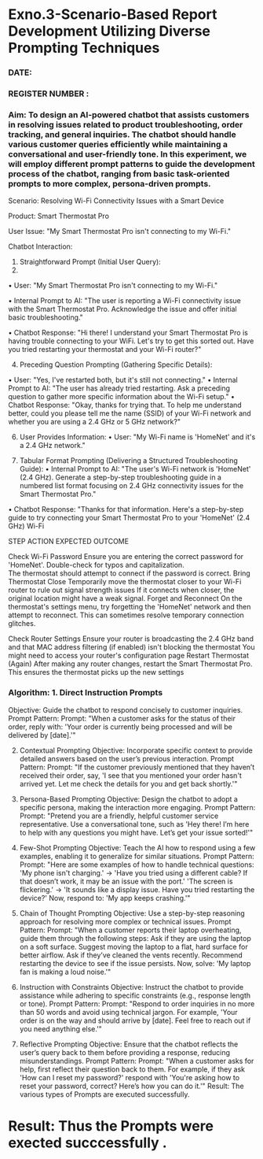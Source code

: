 # Exno.3-Scenario-Based Report Development Utilizing Diverse Prompting Techniques
### DATE:                                                                            
### REGISTER NUMBER : 
### Aim: To design an AI-powered chatbot that assists customers in resolving issues related to product troubleshooting, order tracking, and general inquiries. The chatbot should handle various customer queries efficiently while maintaining a conversational and user-friendly tone. In this experiment, we will employ different prompt patterns to guide the development process of the chatbot, ranging from basic task-oriented prompts to more complex, persona-driven prompts.

Scenario: Resolving Wi-Fi Connectivity Issues with a Smart Device 

Product: Smart Thermostat Pro 

User Issue: "My Smart Thermostat Pro isn't connecting to my Wi-Fi." 

Chatbot Interaction: 

1.	Straightforward Prompt (Initial User Query):
2.	
•	User: "My Smart Thermostat Pro isn't connecting to my Wi-Fi."

•	Internal Prompt to AI: "The user is reporting a Wi-Fi connectivity issue with the Smart Thermostat Pro. Acknowledge the issue and offer initial basic troubleshooting." 

•	Chatbot Response: 
"Hi there! I understand your Smart Thermostat Pro is having trouble connecting to your WiFi. Let's try to get this sorted out. Have you tried restarting your thermostat and your Wi-Fi router?" 

4.	Preceding Question Prompting (Gathering Specific Details):
   
•	User: "Yes, I've restarted both, but it's still not connecting." 
•	Internal Prompt to AI: "The user has already tried restarting. Ask a preceding question to gather more specific information about the Wi-Fi setup." 
•	Chatbot Response: 
"Okay, thanks for trying that. To help me understand better, could you please tell me the name (SSID) of your Wi-Fi network and whether you are using a 2.4 GHz or 5 GHz network?" 

6.	User Provides Information: 
•	User: "My Wi-Fi name is 'HomeNet' and it's a 2.4 GHz network."

7.	Tabular Format Prompting (Delivering a Structured Troubleshooting Guide): 
•	Internal Prompt to AI: "The user's Wi-Fi network is 'HomeNet' (2.4 GHz).
 Generate a step-by-step troubleshooting guide in a numbered list format focusing on 2.4 GHz connectivity issues for the Smart Thermostat Pro." 
 
•	Chatbot Response: "Thanks for that information. Here's a step-by-step guide to try connecting your Smart Thermostat Pro to your 'HomeNet' (2.4 GHz) Wi-Fi 
 
STEP 	ACTION 	EXPECTED OUTCOME 

Check Wi-Fi Password 	Ensure you are entering the correct password for 'HomeNet'. 
Double-check for typos and capitalization. 	
The thermostat should attempt to connect if the password is correct. 
Bring Thermostat Close 	Temporarily move the thermostat closer to your Wi-Fi router to rule out signal strength issues 	 If it connects when closer, the original location might have a weak signal. 
Forget and Reconnect 	On the thermostat's settings menu, try forgetting the 'HomeNet' network and then attempt to reconnect. 	This can sometimes resolve temporary 	connection glitches.  
 
Check Router Settings 	 Ensure your router is broadcasting the 2.4 GHz band and that MAC address filtering (if enabled) isn't blocking the thermostat 	 You might need to access your router's configuration page 
Restart Thermostat (Again) 	After making any router changes, restart the Smart Thermostat Pro. 	This ensures the thermostat picks up the new settings 


### Algorithm:  1. Direct Instruction Prompts
Objective: Guide the chatbot to respond concisely to customer inquiries.
Prompt Pattern:
Prompt: "When a customer asks for the status of their order, reply with: 'Your order is currently being processed and will be delivered by [date].'"

2. Contextual Prompting
Objective: Incorporate specific context to provide detailed answers based on the user’s previous interaction.
Prompt Pattern:
Prompt: "If the customer previously mentioned that they haven’t received their order, say, 'I see that you mentioned your order hasn't arrived yet. Let me check the details for you and get back shortly.'"

4. Persona-Based Prompting
Objective: Design the chatbot to adopt a specific persona, making the interaction more engaging.
Prompt Pattern:
Prompt: "Pretend you are a friendly, helpful customer service representative. Use a conversational tone, such as 'Hey there! I’m here to help with any questions you might have. Let’s get your issue sorted!'"

6. Few-Shot Prompting
Objective: Teach the AI how to respond using a few examples, enabling it to generalize for similar situations.
Prompt Pattern:
Prompt: "Here are some examples of how to handle technical questions:
'My phone isn't charging.' → 'Have you tried using a different cable? If that doesn’t work, it may be an issue with the port.'
'The screen is flickering.' → 'It sounds like a display issue. Have you tried restarting the device?'
Now, respond to: 'My app keeps crashing.'"

8. Chain of Thought Prompting
Objective: Use a step-by-step reasoning approach for resolving more complex or technical issues.
Prompt Pattern:
Prompt: "When a customer reports their laptop overheating, guide them through the following steps:
Ask if they are using the laptop on a soft surface.
Suggest moving the laptop to a flat, hard surface for better airflow.
Ask if they’ve cleaned the vents recently.
Recommend restarting the device to see if the issue persists.
Now, solve: 'My laptop fan is making a loud noise.'"

10. Instruction with Constraints
Objective: Instruct the chatbot to provide assistance while adhering to specific constraints (e.g., response length or tone).
Prompt Pattern:
Prompt: "Respond to order inquiries in no more than 50 words and avoid using technical jargon. For example, 'Your order is on the way and should arrive by [date]. Feel free to reach out if you need anything else.'"

12. Reflective Prompting
Objective: Ensure that the chatbot reflects the user’s query back to them before providing a response, reducing misunderstandings.
Prompt Pattern:
Prompt: "When a customer asks for help, first reflect their question back to them. For example, if they ask 'How can I reset my password?' respond with 'You're asking how to reset your password, correct? Here’s how you can do it.'"
Result: The various types of Prompts are executed successfully.




# Result: Thus the Prompts were exected succcessfully .

